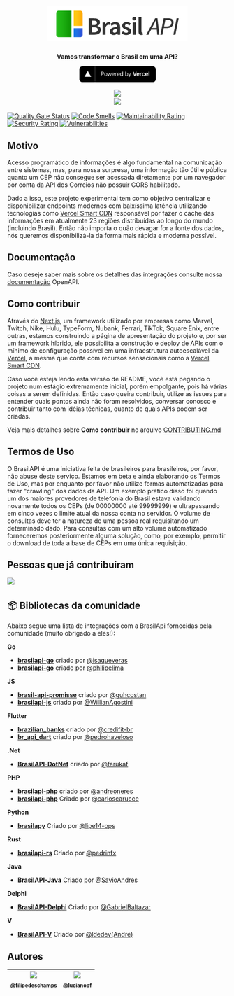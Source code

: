 <h1 align="center"><img src="./public/brasilapi-logo-small.png"></h1>

<div align="center">
  <p>
    <strong>Vamos transformar o Brasil em uma API?</strong>
  </p>
  <p>
    <a href="https://vercel.com/?utm_source=brasilapi" target="_blank" rel="noopener">
      <img src="./public/powered-by-vercel.svg" width="175" alt="Powered by Vercel" />
    </a>
  </p>
</div>

<div align="center">
  <img src="https://github.com/BrasilAPI/BrasilAPI/workflows/Testes%20E2E/badge.svg">
</div>

<div align="center">
  <a href="https://github.com/BrasilAPI/BrasilAPI/issues/186"><img src="https://files.readme.io/e23f0e0-Slack_RGB.png" width="160px"></a>
</div>

[![Quality Gate Status](https://sonarcloud.io/api/project_badges/measure?project=BrasilAPI_BrasilAPI&metric=alert_status)](https://sonarcloud.io/dashboard?id=BrasilAPI_BrasilAPI)
[![Code Smells](https://sonarcloud.io/api/project_badges/measure?project=BrasilAPI_BrasilAPI&metric=code_smells)](https://sonarcloud.io/dashboard?id=BrasilAPI_BrasilAPI)
[![Maintainability Rating](https://sonarcloud.io/api/project_badges/measure?project=BrasilAPI_BrasilAPI&metric=sqale_rating)](https://sonarcloud.io/dashboard?id=BrasilAPI_BrasilAPI)
[![Security Rating](https://sonarcloud.io/api/project_badges/measure?project=BrasilAPI_BrasilAPI&metric=security_rating)](https://sonarcloud.io/dashboard?id=BrasilAPI_BrasilAPI)
[![Vulnerabilities](https://sonarcloud.io/api/project_badges/measure?project=BrasilAPI_BrasilAPI&metric=vulnerabilities)](https://sonarcloud.io/dashboard?id=BrasilAPI_BrasilAPI)

## Motivo
Acesso programático de informações é algo fundamental na comunicação entre sistemas, mas, para nossa surpresa, uma informação tão útil e pública quanto um CEP não consegue ser acessada diretamente por um navegador por conta da API dos Correios não possuir CORS habilitado.

Dado a isso, este projeto experimental tem como objetivo centralizar e disponibilizar endpoints modernos com baixíssima latência utilizando tecnologias como [Vercel Smart CDN](https://vercel.com/smart-cdn/?utm_source=brasilapi) responsável por fazer o cache das informações em atualmente 23 regiões distribuídas ao longo do mundo (incluindo Brasil). Então não importa o quão devagar for a fonte dos dados, nós queremos disponibilizá-la da forma mais rápida e moderna possível.

## Documentação
Caso deseje saber mais sobre os detalhes das integrações consulte nossa [documentação](https://brasilapi.com.br/docs) OpenAPI.

## Como contribuir
Através do [Next.js](https://nextjs.org/?utm_source=brasilapi), um framework utilizado por empresas como Marvel, Twitch, Nike, Hulu, TypeForm, Nubank, Ferrari, TikTok, Square Enix, entre outras, estamos construindo a página de apresentação do projeto e, por ser um framework híbrido, ele possibilita a construção e deploy de APIs com o mínimo de configuração possível em uma infraestrutura autoescalável da [Vercel](https://vercel.com/?utm_source=brasilapi), a mesma que conta com recursos sensacionais como a [Vercel Smart CDN](https://vercel.co/smart-cdn/?utm_source=brasilapi).

Caso você esteja lendo esta versão de README, você está pegando o projeto num estágio extremamente inicial, porém empolgante, pois há várias coisas a serem definidas. Então caso queira contribuir, utilize as issues para entender quais pontos ainda não foram resolvidos, conversar conosco e contribuir tanto com idéias técnicas, quanto de quais APIs podem ser criadas.

Veja mais detalhes sobre **Como contribuir** no arquivo [CONTRIBUTING.md](CONTRIBUTING.md)

## Termos de Uso
O BrasilAPI é uma iniciativa feita de brasileiros para brasileiros, por favor, não abuse deste serviço. Estamos em beta e ainda elaborando os Termos de Uso, mas por enquanto por favor não utilize formas automatizadas para fazer "crawling" dos dados da API. Um exemplo prático disso foi quando um dos maiores provedores de telefonia do Brasil estava validando novamente todos os CEPs (de 00000000 até 99999999) e ultrapassando em cinco vezes o limite atual da nossa conta no servidor. O volume de consultas deve ter a natureza de uma pessoa real requisitando um determinado dado. Para consultas com um alto volume automatizado forneceremos posteriormente alguma solução, como, por exemplo, permitir o download de toda a base de CEPs em uma única requisição.

## Pessoas que já contribuíram

<a href="https://github.com/brasilapi/brasilapi/graphs/contributors"><img src="https://contrib.rocks/image?repo=brasilapi/brasilapi" /></a>

## 📦 Bibliotecas da comunidade
Abaixo segue uma lista de integrações com a BrasilApi fornecidas pela comunidade (muito obrigado a eles!):

**Go**
  * **[brasilapi-go](https://github.com/isaqueveras/brasilapi-go)** criado por [@isaqueveras](https://github.com/isaqueveras)
  * **[brasilapi-go](https://github.com/Philipelima/brasilapi-go)** criado por [@philipelima](https://github.com/philipelima)

**JS**
  * **[brasil-api-promisse](https://github.com/guhcostan/brasil-api-promisse)** criado por [@guhcostan](https://github.com/guhcostan)
  * **[brasilapi-js](https://github.com/WillianAgostini/brasilapi-js)** criado por [@WillianAgostini](https://github.com/WillianAgostini)

**Flutter**
  * **[brazilian_banks](https://github.com/credifit-br/brazilian_banks)** criado por [@credifit-br](https://github.com/credifit-br)
  * **[br_api_dart](https://github.com/PedroHAVeloso/br_api_dart)** criado por [@pedrohaveloso](https://github.com/PedroHAVeloso)

**.Net**
  * **[BrasilAPI-DotNet](https://github.com/farukaf/BrasilAPI-DotNet)** criado por [@farukaf](https://github.com/farukaf)

**PHP**
  * **[brasilapi-php](https://github.com/andreoneres/brasilapi-php)** criado por [@andreoneres](https://github.com/andreoneres)
  * **[brasilapi-php](https://github.com/Corviz/brasilapi-php)** Criado por [@carloscarucce](https://github.com/carloscarucce)

**Python**
  * **[brasilapy](https://github.com/lipe14-ops/brasilapy)** Criado por [@lipe14-ops](https://github.com/lipe14-ops)

**Rust**
  * **[brasilapi-rs](https://github.com/pedrinfx/brasilapi-rs)** Criado por [@pedrinfx](https://github.com/pedrinfx)

**Java**
  * **[BrasilAPI-Java](https://github.com/SavioAndres/BrasilAPI-Java)** Criado por [@SavioAndres](https://github.com/SavioAndres)

**Delphi**
  * **[BrasilAPI-Delphi](https://github.com/gabrielbaltazar/brasilapi4D)** Criado por [@GabrielBaltazar](https://github.com/gabrielbaltazar)

**V**
  * **[BrasilAPI-V](https://github.com/ldedev/brasilapi-v)** Criado por [@ldedev(André)](https://github.com/ldedev)



## Autores

| [<img src="https://github.com/filipedeschamps.png?size=115" width=115><br><sub>@filipedeschamps</sub>](https://github.com/filipedeschamps) | [<img src="https://github.com/lucianopf.png?size=115" width=115><br><sub>@lucianopf</sub>](https://github.com/lucianopf) |
| :---: | :---: |
